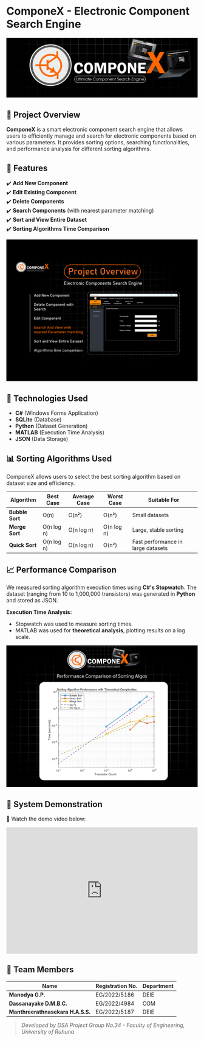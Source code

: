 # ComponeX - Electronic Component Search Engine

![ComponeX Banner](assets/banner.png)

## 📌 Project Overview
**ComponeX** is a smart electronic component search engine that allows users to efficiently manage and search for electronic components based on various parameters. It provides sorting options, searching functionalities, and performance analysis for different sorting algorithms.

## 📂 Features
✔️ **Add New Component**  
✔️ **Edit Existing Component**  
✔️ **Delete Components**  
✔️ **Search Components** (with nearest parameter matching)  
✔️ **Sort and View Entire Dataset**  
✔️ **Sorting Algorithms Time Comparison**

![Features](assets/features.png)

## 🚀 Technologies Used
- **C#** (Windows Forms Application)
- **SQLite** (Database)
- **Python** (Dataset Generation)
- **MATLAB** (Execution Time Analysis)
- **JSON** (Data Storage)

## 📊 Sorting Algorithms Used
ComponeX allows users to select the best sorting algorithm based on dataset size and efficiency.

| Algorithm    | Best Case | Average Case | Worst Case | Suitable For |
|-------------|----------|--------------|------------|--------------|
| **Bubble Sort** | O(n)  | O(n²)  | O(n²)  | Small datasets |
| **Merge Sort**  | O(n log n) | O(n log n) | O(n log n) | Large, stable sorting |
| **Quick Sort**  | O(n log n) | O(n log n) | O(n²) | Fast performance in large datasets |

## 📈 Performance Comparison
We measured sorting algorithm execution times using **C#'s Stopwatch**. The dataset (ranging from 10 to 1,000,000 transistors) was generated in **Python** and stored as JSON.

**Execution Time Analysis:**
- Stopwatch was used to measure sorting times.
- MATLAB was used for **theoretical analysis**, plotting results on a log scale.

![Performance Graph](assets/performance_chart.png)

## 🎥 System Demonstration
🔹 Watch the demo video below:

<div style="position:relative; width:100%; height:0px; padding-bottom:65.811%">
    <iframe allow="fullscreen" allowfullscreen height="100%" 
        src="https://streamable.com/e/3e6p2q?" width="100%" 
        style="border:none; width:100%; height:100%; position:absolute; left:0px; top:0px; overflow:hidden;">
    </iframe>
</div>

## 👥 Team Members
| Name | Registration No. | Department |
|------|----------------|------------|
| **Manodya G.P.** | EG/2022/5186 | DEIE |
| **Dassanayake D.M.B.C.** | EG/2022/4984 | COM |
| **Manthreerathnasekara H.A.S.S.** | EG/2022/5187 | DEIE |

> _Developed by DSA Project Group No.34 - Faculty of Engineering, University of Ruhuna_

